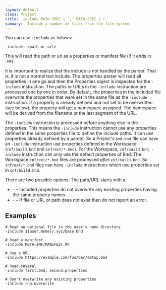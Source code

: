 ```yaml
---
layout: default
class: Project
title: -include PATH-SPEC ( ',' PATH-SPEC ) * 
summary:  Include a number of files from the file system
---
```


You can use `-include` as follows:

	-include: <path or url>

This will read the path or url as a properties or manifest file (if it ends in `.MF`). 

It is important to realize that the include is not handled by the parser.
That is, it is not a normal text include.
The properties parser will read all properties in one go and then the Properties object is inspected for the `-include` instruction.
The paths or URLs in the `-include` instruction are processed one by one in order.
By default, the properties in the included file overwrite the properties that were set in the same file as the `-include` instruction.
If a property is already defined and not set to be overwritten (see below), the property will get a namespace assigned.
The namespace will be derived from the filename or the last segment of the URL.

The `-include` instruction is processed before anything else in the properties.
This means the `-include` instruction cannot use any properties defined in the same properties file to define the include paths.
It can use properties already defined by a parent.
So a Project's `bnd.bnd` file can have an `-include` instruction use properties defined in the Workspace (`cnf/build.bnd` and `cnf/ext/*.bnd`).
For the Workspace, `cnf/build.bnd`, `-include` instruction can only use the default properties of Bnd.
The Workspace `cnf/ext/*.bnd` files are processed _after_ `cnf/build.bnd`.
So `cnf/ext/*.bnd` files can have `-include` instructions which use properties set in `cnf/build.bnd`.

There are two possible options. The path/URL starts with a:

* `~` – Included properties do not overwrite any existing properties having the same property names.
* `-` – If file or URL or path does not exist then do not report an error.


## Examples

	# Read an optional file in the user's home directory
	-include ${user.home}/.xyz/base.bnd

	# Read a manifest
	-include META-INF/MANIFEST.MF

	# Use a URL
	-include https://example.com/foo/bar/setup.bnd

	# Read several
	-include first.bnd, second.properties

	# Don't overwrite any existing properties
	-include ~no.overwrite

